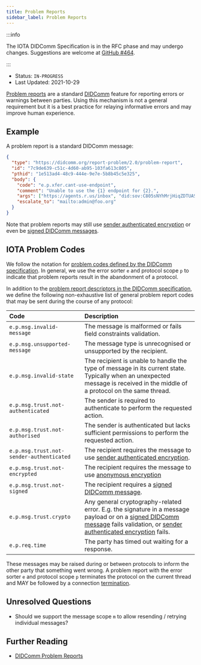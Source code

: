 ```yaml
---
title: Problem Reports
sidebar_label: Problem Reports
---
```


:::info

The IOTA DIDComm Specification is in the RFC phase and may undergo changes. Suggestions are welcome at [GitHub #464](https://github.com/iotaledger/identity.rs/discussions/464).

:::

- Status: `IN-PROGRESS`
- Last Updated: 2021-10-29

[Problem reports](https://identity.foundation/didcomm-messaging/spec/#problem-reports) are a standard [DIDComm](https://identity.foundation/didcomm-messaging/spec/) feature for reporting errors or warnings between parties. Using this mechanism is not a general requirement but it is a best practice for relaying informative errors and may improve human experience.

## Example

A problem report is a standard DIDComm message:

```json
{
  "type": "https://didcomm.org/report-problem/2.0/problem-report",
  "id": "7c9de639-c51c-4d60-ab95-103fa613c805",
  "pthid": "1e513ad4-48c9-444e-9e7e-5b8b45c5e325",
  "body": {
    "code": "e.p.xfer.cant-use-endpoint",
    "comment": "Unable to use the {1} endpoint for {2}.",
    "args": ["https://agents.r.us/inbox", "did:sov:C805sNYhMrjHiqZDTUASHg"],
    "escalate_to": "mailto:admin@foo.org"
  }
}
```

Note that problem reports may still use [sender authenticated encryption](https://identity.foundation/didcomm-messaging/spec/#sender-authenticated-encryption) or even be [signed DIDComm messages](https://identity.foundation/didcomm-messaging/spec/#didcomm-signed-message).

## IOTA Problem Codes

We follow the notation for [problem codes defined by the DIDComm specification](https://github.com/decentralized-identity/didcomm-messaging/blob/84e5a7c66c87440d39e93df81e4440855273f987/docs/spec-files/problems.md#problem-codes). In general, we use the error sorter `e` and protocol scope `p` to indicate that problem reports result in the abandonment of a protocol.

In addition to the [problem report descriptors in the DIDComm specification](https://github.com/decentralized-identity/didcomm-messaging/blob/84e5a7c66c87440d39e93df81e4440855273f987/docs/spec-files/problems.md#descriptors), we define the following non-exhaustive list of general problem report codes that may be sent during the course of any protocol:

| Code                                     | Description                                                                                                                                                                                                                                                                                                                                     |
| :--------------------------------------- | :---------------------------------------------------------------------------------------------------------------------------------------------------------------------------------------------------------------------------------------------------------------------------------------------------------------------------------------------- |
| `e.p.msg.invalid-message`                | The message is malformed or fails field constraints validation.                                                                                                                                                                                                                                                                                 |
| `e.p.msg.unsupported-message`            | The message type is unrecognised or unsupported by the recipient.                                                                                                                                                                                                                                                                               |
| `e.p.msg.invalid-state`                  | The recipient is unable to handle the type of message in its current state. Typically when an unexpected message is received in the middle of a protocol on the same thread.                                                                                                                                                                    |
| `e.p.msg.trust.not-authenticated`        | The sender is required to authenticate to perform the requested action.                                                                                                                                                                                                                                                                         |
| `e.p.msg.trust.not-authorised`           | The sender is authenticated but lacks sufficient permissions to perform the requested action.                                                                                                                                                                                                                                                   |
| `e.p.msg.trust.not-sender-authenticated` | The recipient requires the message to use [sender authenticated encryption](https://identity.foundation/didcomm-messaging/spec/#sender-authenticated-encryption).                                                                                                                                                                               |
| `e.p.msg.trust.not-encrypted`            | The recipient requires the message to use [anonymous encryption](https://identity.foundation/didcomm-messaging/spec/#anonymous-encryption)                                                                                                                                                                                                      |
| `e.p.msg.trust.not-signed`               | The recipient requires a [signed DIDComm message](https://identity.foundation/didcomm-messaging/spec/#didcomm-signed-message).                                                                                                                                                                                                                  |
| `e.p.msg.trust.crypto`                   | Any general cryptography-related error. E.g. the signature in a message payload or on a [signed DIDComm message](https://identity.foundation/didcomm-messaging/spec/#didcomm-signed-message) fails validation, or [sender authenticated encryption](https://identity.foundation/didcomm-messaging/spec/#sender-authenticated-encryption) fails. |
| `e.p.req.time`                           | The party has timed out waiting for a response.                                                                                                                                                                                                                                                                                                 |

These messages may be raised during or between protocols to inform the other party that something went wrong. A problem report with the error sorter `e` and protocol scope `p` terminates the protocol on the current thread and MAY be followed by a connection [termination](../protocols/termination.md).

## Unresolved Questions

- Should we support the message scope `m` to allow resending / retrying individual messages?

## Further Reading

- [DIDComm Problem Reports](https://identity.foundation/didcomm-messaging/spec/#problem-reports)
